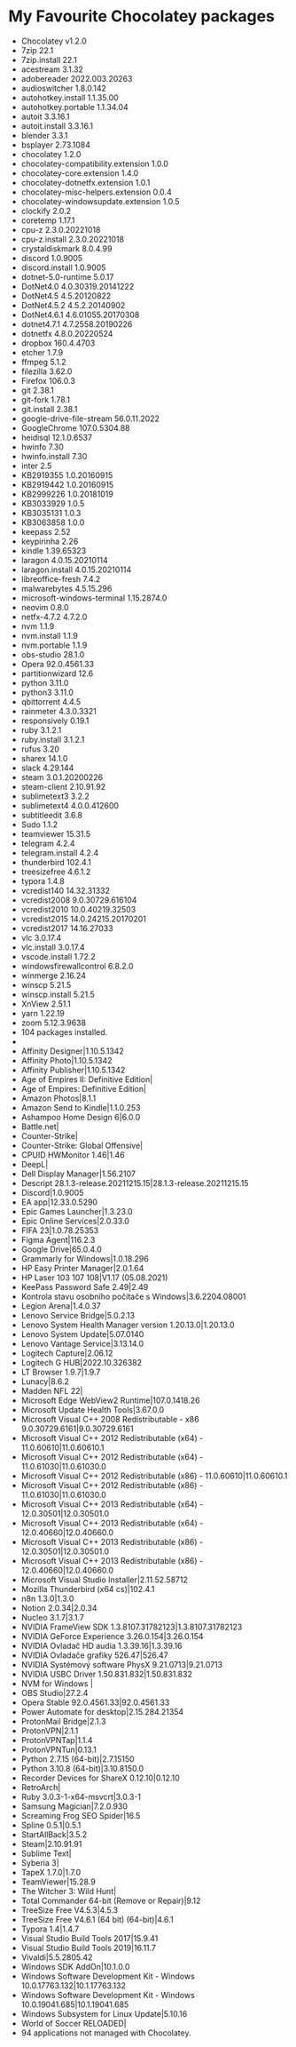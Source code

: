 # My Favourite Chocolatey packages

- Chocolatey v1.2.0
- 7zip 22.1
- 7zip.install 22.1
- acestream 3.1.32
- adobereader 2022.003.20263
- audioswitcher 1.8.0.142
- autohotkey.install 1.1.35.00
- autohotkey.portable 1.1.34.04
- autoit 3.3.16.1
- autoit.install 3.3.16.1
- blender 3.3.1
- bsplayer 2.73.1084
- chocolatey 1.2.0
- chocolatey-compatibility.extension 1.0.0
- chocolatey-core.extension 1.4.0
- chocolatey-dotnetfx.extension 1.0.1
- chocolatey-misc-helpers.extension 0.0.4
- chocolatey-windowsupdate.extension 1.0.5
- clockify 2.0.2
- coretemp 1.17.1
- cpu-z 2.3.0.20221018
- cpu-z.install 2.3.0.20221018
- crystaldiskmark 8.0.4.99
- discord 1.0.9005
- discord.install 1.0.9005
- dotnet-5.0-runtime 5.0.17
- DotNet4.0 4.0.30319.20141222
- DotNet4.5 4.5.20120822
- DotNet4.5.2 4.5.2.20140902
- DotNet4.6.1 4.6.01055.20170308
- dotnet4.7.1 4.7.2558.20190226
- dotnetfx 4.8.0.20220524
- dropbox 160.4.4703
- etcher 1.7.9
- ffmpeg 5.1.2
- filezilla 3.62.0
- Firefox 106.0.3
- git 2.38.1
- git-fork 1.78.1
- git.install 2.38.1
- google-drive-file-stream 56.0.11.2022
- GoogleChrome 107.0.5304.88
- heidisql 12.1.0.6537
- hwinfo 7.30
- hwinfo.install 7.30
- inter 2.5
- KB2919355 1.0.20160915
- KB2919442 1.0.20160915
- KB2999226 1.0.20181019
- KB3033929 1.0.5
- KB3035131 1.0.3
- KB3063858 1.0.0
- keepass 2.52
- keypirinha 2.26
- kindle 1.39.65323
- laragon 4.0.15.20210114
- laragon.install 4.0.15.20210114
- libreoffice-fresh 7.4.2
- malwarebytes 4.5.15.296
- microsoft-windows-terminal 1.15.2874.0
- neovim 0.8.0
- netfx-4.7.2 4.7.2.0
- nvm 1.1.9
- nvm.install 1.1.9
- nvm.portable 1.1.9
- obs-studio 28.1.0
- Opera 92.0.4561.33
- partitionwizard 12.6
- python 3.11.0
- python3 3.11.0
- qbittorrent 4.4.5
- rainmeter 4.3.0.3321
- responsively 0.19.1
- ruby 3.1.2.1
- ruby.install 3.1.2.1
- rufus 3.20
- sharex 14.1.0
- slack 4.29.144
- steam 3.0.1.20200226
- steam-client 2.10.91.92
- sublimetext3 3.2.2
- sublimetext4 4.0.0.412600
- subtitleedit 3.6.8
- Sudo 1.1.2
- teamviewer 15.31.5
- telegram 4.2.4
- telegram.install 4.2.4
- thunderbird 102.4.1
- treesizefree 4.6.1.2
- typora 1.4.8
- vcredist140 14.32.31332
- vcredist2008 9.0.30729.616104
- vcredist2010 10.0.40219.32503
- vcredist2015 14.0.24215.20170201
- vcredist2017 14.16.27033
- vlc 3.0.17.4
- vlc.install 3.0.17.4
- vscode.install 1.72.2
- windowsfirewallcontrol 6.8.2.0
- winmerge 2.16.24
- winscp 5.21.5
- winscp.install 5.21.5
- XnView 2.51.1
- yarn 1.22.19
- zoom 5.12.3.9638
- 104 packages installed.
- 
- Affinity Designer|1.10.5.1342
- Affinity Photo|1.10.5.1342
- Affinity Publisher|1.10.5.1342
- Age of Empires II: Definitive Edition|
- Age of Empires: Definitive Edition|
- Amazon Photos|8.1.1
- Amazon Send to Kindle|1.1.0.253
- Ashampoo Home Design 6|6.0.0
- Battle.net|
- Counter-Strike|
- Counter-Strike: Global Offensive|
- CPUID HWMonitor 1.46|1.46
- DeepL|
- Dell Display Manager|1.56.2107
- Descript 28.1.3-release.20211215.15|28.1.3-release.20211215.15
- Discord|1.0.9005
- EA app|12.33.0.5290
- Epic Games Launcher|1.3.23.0
- Epic Online Services|2.0.33.0
- FIFA 23|1.0.78.25353
- Figma Agent|116.2.3
- Google Drive|65.0.4.0
- Grammarly for Windows|1.0.18.296
- HP Easy Printer Manager|2.0.1.64
- HP Laser 103 107 108|V1.17 (05.08.2021)
- KeePass Password Safe 2.49|2.49
- Kontrola stavu osobního počítače s Windows|3.6.2204.08001
- Legion Arena|1.4.0.37
- Lenovo Service Bridge|5.0.2.13
- Lenovo System Health Manager version 1.20.13.0|1.20.13.0
- Lenovo System Update|5.07.0140
- Lenovo Vantage Service|3.13.14.0
- Logitech Capture|2.06.12
- Logitech G HUB|2022.10.326382
- LT Browser 1.9.7|1.9.7
- Lunacy|8.6.2
- Madden NFL 22|
- Microsoft Edge WebView2 Runtime|107.0.1418.26
- Microsoft Update Health Tools|3.67.0.0
- Microsoft Visual C++ 2008 Redistributable - x86 9.0.30729.6161|9.0.30729.6161
- Microsoft Visual C++ 2012 Redistributable (x64) - 11.0.60610|11.0.60610.1
- Microsoft Visual C++ 2012 Redistributable (x64) - 11.0.61030|11.0.61030.0
- Microsoft Visual C++ 2012 Redistributable (x86) - 11.0.60610|11.0.60610.1
- Microsoft Visual C++ 2012 Redistributable (x86) - 11.0.61030|11.0.61030.0
- Microsoft Visual C++ 2013 Redistributable (x64) - 12.0.30501|12.0.30501.0
- Microsoft Visual C++ 2013 Redistributable (x64) - 12.0.40660|12.0.40660.0
- Microsoft Visual C++ 2013 Redistributable (x86) - 12.0.30501|12.0.30501.0
- Microsoft Visual C++ 2013 Redistributable (x86) - 12.0.40660|12.0.40660.0
- Microsoft Visual Studio Installer|2.11.52.58712
- Mozilla Thunderbird (x64 cs)|102.4.1
- n8n 1.3.0|1.3.0
- Notion 2.0.34|2.0.34
- Nucleo 3.1.7|3.1.7
- NVIDIA FrameView SDK 1.3.8107.31782123|1.3.8107.31782123
- NVIDIA GeForce Experience 3.26.0.154|3.26.0.154
- NVIDIA Ovladač HD audia 1.3.39.16|1.3.39.16
- NVIDIA Ovladače grafiky 526.47|526.47
- NVIDIA Systémový software PhysX 9.21.0713|9.21.0713
- NVIDIA USBC Driver 1.50.831.832|1.50.831.832
- NVM for Windows |
- OBS Studio|27.2.4
- Opera Stable 92.0.4561.33|92.0.4561.33
- Power Automate for desktop|2.15.284.21354
- ProtonMail Bridge|2.1.3
- ProtonVPN|2.1.1
- ProtonVPNTap|1.1.4
- ProtonVPNTun|0.13.1
- Python 2.7.15 (64-bit)|2.7.15150
- Python 3.10.8 (64-bit)|3.10.8150.0
- Recorder Devices for ShareX 0.12.10|0.12.10
- RetroArch|
- Ruby 3.0.3-1-x64-msvcrt|3.0.3-1
- Samsung Magician|7.2.0.930
- Screaming Frog SEO Spider|16.5
- Spline 0.5.1|0.5.1
- StartAllBack|3.5.2
- Steam|2.10.91.91
- Sublime Text|
- Syberia 3|
- TapeX 1.7.0|1.7.0
- TeamViewer|15.28.9
- The Witcher 3: Wild Hunt|
- Total Commander 64-bit (Remove or Repair)|9.12
- TreeSize Free V4.5.3|4.5.3
- TreeSize Free V4.6.1 (64 bit) (64-bit)|4.6.1
- Typora 1.4|1.4.7
- Visual Studio Build Tools 2017|15.9.41
- Visual Studio Build Tools 2019|16.11.7
- Vivaldi|5.5.2805.42
- Windows SDK AddOn|10.1.0.0
- Windows Software Development Kit - Windows 10.0.17763.132|10.1.17763.132
- Windows Software Development Kit - Windows 10.0.19041.685|10.1.19041.685
- Windows Subsystem for Linux Update|5.10.16
- World of Soccer RELOADED|
- 94 applications not managed with Chocolatey.
